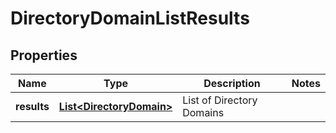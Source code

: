 # DirectoryDomainListResults

## Properties
Name | Type | Description | Notes
------------ | ------------- | ------------- | -------------
**results** | [**List&lt;DirectoryDomain&gt;**](DirectoryDomain.md) | List of Directory Domains | 
